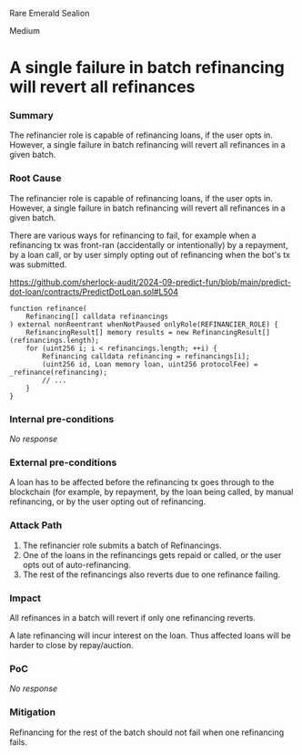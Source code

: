 Rare Emerald Sealion

Medium

# A single failure in batch refinancing will revert all refinances

### Summary

The refinancier role is capable of refinancing loans, if the user opts in. However, a single failure in batch refinancing will revert all refinances in a given batch.

### Root Cause

The refinancier role is capable of refinancing loans, if the user opts in. However, a single failure in batch refinancing will revert all refinances in a given batch.

There are various ways for refinancing to fail, for example when a refinancing tx was front-ran (accidentally or intentionally) by a repayment, by a loan call, or by user simply opting out of refinancing when the bot's tx was submitted.

https://github.com/sherlock-audit/2024-09-predict-fun/blob/main/predict-dot-loan/contracts/PredictDotLoan.sol#L504

```solidity
function refinance(
    Refinancing[] calldata refinancings
) external nonReentrant whenNotPaused onlyRole(REFINANCIER_ROLE) {
    RefinancingResult[] memory results = new RefinancingResult[](refinancings.length);
    for (uint256 i; i < refinancings.length; ++i) {
        Refinancing calldata refinancing = refinancings[i];
        (uint256 id, Loan memory loan, uint256 protocolFee) = _refinance(refinancing);
        // ...
    }
}
```

### Internal pre-conditions

_No response_

### External pre-conditions

A loan has to be affected before the refinancing tx goes through to the blockchain (for example, by repayment, by the loan being called, by manual refinancing, or by the user opting out of refinancing.

### Attack Path

1. The refinancier role submits a batch of Refinancings.
2. One of the loans in the refinancings gets repaid or called, or the user opts out of auto-refinancing.
3. The rest of the refinancings also reverts due to one refinance failing.

### Impact

All refinances in a batch will revert if only one refinancing reverts. 

A late refinancing will incur interest on the loan. Thus affected loans will be harder to close by repay/auction.

### PoC

_No response_

### Mitigation

Refinancing for the rest of the batch should not fail when one refinancing fails.